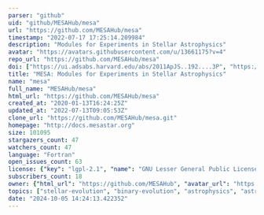 ```yaml
---
parser: "github"
uid: "github/MESAHub/mesa"
url: "https://github.com/MESAHub/mesa"
timestamp: "2022-07-17 17:25:14.209984"
description: "Modules for Experiments in Stellar Astrophysics"
avatar: "https://avatars.githubusercontent.com/u/13661175?v=4"
repo_url: "https://github.com/MESAHub/mesa"
doi: ["https://ui.adsabs.harvard.edu/abs/2011ApJS..192....3P", "https://ui.adsabs.harvard.edu/abs/2010ascl.soft10083P/abstract"]
title: "MESA: Modules for Experiments in Stellar Astrophysics"
name: "mesa"
full_name: "MESAHub/mesa"
html_url: "https://github.com/MESAHub/mesa"
created_at: "2020-01-13T16:24:25Z"
updated_at: "2022-07-13T09:05:53Z"
clone_url: "https://github.com/MESAHub/mesa.git"
homepage: "http://docs.mesastar.org"
size: 101095
stargazers_count: 47
watchers_count: 47
language: "Fortran"
open_issues_count: 63
license: {"key": "lgpl-2.1", "name": "GNU Lesser General Public License v2.1", "spdx_id": "LGPL-2.1", "url": "https://api.github.com/licenses/lgpl-2.1", "node_id": "MDc6TGljZW5zZTEx"}
subscribers_count: 18
owner: {"html_url": "https://github.com/MESAHub", "avatar_url": "https://avatars.githubusercontent.com/u/13661175?v=4", "login": "MESAHub", "type": "Organization"}
topics: ["stellar-evolution", "binary-evolution", "astrophysics", "astronomy", "stellar-astrophysics", "fortran"]
date: "2024-10-05 14:24:13.422352"
---
```


